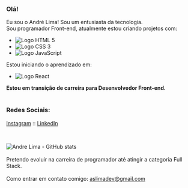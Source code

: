 ### Olá!

Eu sou o André Lima! Sou um entusiasta da tecnologia.<br>
Sou programador Front-end, atualmente estou criando projetos com:

- <img src="https://img.shields.io/badge/HTML-239120?style=for-the-badge&logo=html5&logoColor=white" alt="Logo HTML 5">
- <img src="https://img.shields.io/badge/CSS-239120?&style=for-the-badge&logo=css3&logoColor=white" alt="Logo CSS 3">
- <img src="https://img.shields.io/badge/JavaScript-F7DF1E?style=for-the-badge&logo=javascript&logoColor=black" alt="Logo JavaScript">

Estou iniciando o aprendizado em:

- <img src="https://img.shields.io/badge/React-20232A?style=for-the-badge&logo=react&logoColor=61DAFB" alt="Logo React">

<strong>Estou em transição de carreira para Desenvolvedor Front-end.</strong><br/><br/>

<h3 align="left">Redes Sociais:</h3>
<p align="left">
<a href="https://www.instagram.com/andrelimadev/" target="blank">Instagram</a><span> :: </span>
<a href="https://www.linkedin.com/in/andrelima-dev/" target="blank">LinkedIn</a>
</p><br>

![Andre Lima - GitHub stats](https://github-readme-stats.vercel.app/api?username=andrelimadev&show_icons=true&theme=merko)<br><br>
Pretendo evoluir na carreira de programador até atingir a categoria Full Stack.<br><br>
Como entrar em contato comigo: aslimadev@gmail.com
